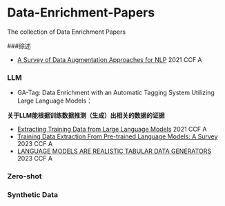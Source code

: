 # Data-Enrichment-Papers
The collection of Data Enrichment Papers


###综述
- [A Survey of Data Augmentation Approaches for NLP](https://arxiv.org/pdf/2105.03075v5) 2021 CCF A

### LLM
- GA-Tag: Data Enrichment with an Automatic  Tagging System Utilizing Large Language Models：

**关于LLM能根据训练数据推测（生成）出相关的数据的证据**

- [Extracting Training Data from Large Language Models](https://arxiv.org/pdf/2012.07805) 2021 CCF A 
- [Training Data Extraction From Pre-trained Language Models: A Survey](https://aclanthology.org/2023.trustnlp-1.23.pdf) 2023 CCF A
- [LANGUAGE MODELS ARE REALISTIC TABULAR DATA GENERATORS](https://arxiv.org/pdf/2210.06280) 2023 CCF A


### Zero-shot


### Synthetic Data
